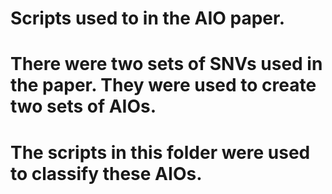 # Scripts used to in the AIO paper.
# There were two sets of SNVs used in the paper. They were used to create two sets of AIOs.
# The scripts in this folder were used to classify these AIOs.

